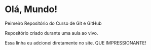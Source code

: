 # Olá, Mundo!
 Peimeiro Repositório do Curso de Git e GitHub

 Repositório criado durante uma aula ao vivo.
 
 Essa linha eu adcionei diretamente no site. QUE IMPRESSIONANTE!
